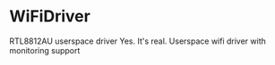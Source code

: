 # WiFiDriver
RTL8812AU userspace driver
Yes. It's real. Userspace wifi driver with monitoring support
